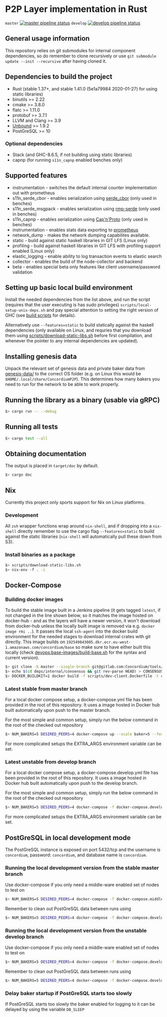# P2P Layer implementation in Rust
`master` [![master pipeline status](https://gitlab.com/Concordium/p2p-client/badges/master/pipeline.svg)](https://gitlab.com/Concordium/p2p-client/commits/master) `develop` [![develop pipeline status](https://gitlab.com/Concordium/p2p-client/badges/develop/pipeline.svg)](https://gitlab.com/Concordium/p2p-client/commits/develop)

## General usage information
This repository relies on git submodules for internal component dependencies, so do remember to clone recursively or use `git submodule update --init --recursive` after having cloned it.

## Dependencies to build the project
* Rust (stable 1.37+, and stable 1.41.0 (5e1a79984 2020-01-27) for using static libraries)
* binutils >= 2.22
* cmake >= 3.8.0
* flatc >= 1.11.0
* protobuf >= 3.7.1
* LLVM and Clang >= 3.9
* [Unbound](https://www.nlnetlabs.nl/projects/unbound/about/) >= 1.9.2
* PostGreSQL >= 10

### Optional dependencies
* Stack (and GHC-8.6.5, if not building using static libraries)
* capnp (for running `s11n_capnp` enabled benches only)

## Supported features
* instrumentation - switches the default internal counter implementation out with prometheus
* s11n_serde_cbor - enables serialization using [serde_cbor](https://crates.io/crates/serde_cbor) (only used in benches)
* s11n_serde_msgpack - enables serialization using [rmp-serde](https://crates.io/crates/rmp-serde) (only used in benches)
* s11n_capnp - enables serialization using [Cap'n'Proto](https://crates.io/crates/capnp) (only used in benches)
* instrumentation - enables stats data exporting to [prometheus](https://crates.io/crates/prometheus)
* network_dump - makes the network dumping capabilites available.
* static - build against static haskell libraries in GIT LFS (Linux only)
* profiling - build against haskell libraries in GIT LFS with profiling support enabled (Linux only)
* elastic_logging - enable ability to log transaction events to elastic search
* collector - enables the build of the node-collector and backend
* beta - enables special beta only features like client username/password validation

## Setting up basic local build environment
Install the needed dependencies from the list above, and run the script (requires that the user executing is has sudo privileges) `scripts/local-setup-unix-deps.sh` and pay special attention to setting the right version of GHC (see [build scripts](/scripts/local-setup-unix-deps.sh#L28) for details).

Alternatively use `--features=static` to build statically against the haskell dependencies (only available on Linux, and requries that you download them using [scripts/download-static-libs.sh](/scripts/download-static-libs.sh) before first compilation, and whenever the pointer to any internal dependencies are updated).

## Installing genesis data
Unpack the relevant set of genesis data and private baker data from [genesis-data/](/genesis-data) to the correct OS folder (e.g. on Linux this would be `$HOME/.local/share/ConcordiumP2P`). This determines how many bakers you need to run for the network to be able to work properly.

## Running the library as a binary (usable via gRPC)
```bash
$> cargo run -- --debug
```

## Running all tests
```bash
$> cargo test --all
```

## Obtaining documentation
The output is placed in `target/doc` by default.
```bash
$> cargo doc
```

## Nix
Currently this project only sports support for Nix on Linux platforms.
### Development
All `zsh` wrapper functions wrap around `nix-shell`, and if dropping into a `nix-shell` directly remember to use the cargo flag `--features=static` to build against the static libraries (`nix-shell` will automatically pull these down from S3).
### Install binaries as a package
```bash
$> scripts/download-static-libs.sh
$> nix-env -f . -i
```

## Docker-Compose
### Building docker images
To build the stable image built in a Jenkins pipeline (it gets tagged `latest`, if not changed in the line shown below, so it matches the image hosted on docker-hub - and as the layers will have a newer version, it won't download from docker-hub unless the locally built image is removed via e.g. `docker image rmi ..`). It passes the local `ssh-agent` into the docker build environment for the needed stages to download internal crates with git directly. This image builds on `192549843005.dkr.ecr.eu-west-1.amazonaws.com/concordium/base` so make sure to have either built this locally (check [devops:base-images/build-base.sh](https://gitlab.com/Concordium/devops/blob/master/base-images/build-base-docker.sh) for the syntax and current version).
```bash
$> git clone -b master --single-branch git@gitlab.com:Concordium/tools/baker_id_gen.git baker_id_gen # Only needed once, as it's a vital component to scaling the bakers inside docker-compose
$> echo $(cd deps/internal/consensus && git rev-parse HEAD) > CONSENSUS_VERSION
$> DOCKER_BUILDKIT=1 docker build -f scripts/dev-client.Dockerfile -t concordium/dev-client:latest --ssh default . --no-cache
```
### Latest stable from master branch
For a local docker compose setup, a docker-compose.yml file has been provided in the root of this repository. It uses a image hosted in Docker hub built automatically upon push to the master branch.

For the most simple and common setup, simply run the below command in the root of the checked out repository
```bash
$> NUM_BAKERS=5 DESIRED_PEERS=4 docker-compose up --scale baker=5 --force-recreate
```


For more complicated setups the EXTRA_ARGS environment variable can be set.

### Latest unstable from develop branch
For a local docker compose setup, a docker-compose.develop.yml file has been provided in the root of this repository. It uses a image hosted in Docker hub built automatically upon push to the develop branch.

For the most simple and common setup, simply run the below command in the root of the checked out repository
```bash
$> NUM_BAKERS=5 DESIRED_PEERS=4 docker-compose -f docker-compose.develop.yml up --scale baker=5 --force-recreate
```


For more complicated setups the EXTRA_ARGS environment variable can be set.

## PostGreSQL in local development mode
The PostGreSQL instance is exposed on port 5432/tcp and the username is `concordium`, password: `concordium`, and database name is `concordium`.

### Running the local development version from the stable master branch
Use docker-compose if you only need a middle-ware enabled set of nodes to test on
```bash
$> NUM_BAKERS=5 DESIRED_PEERS=4 docker-compose -f docker-compose.middleware.yml up --scale baker=5 --force-recreate
```

Remember to clean out PostGreSQL data between runs using
```bash
$> NUM_BAKERS=5 DESIRED_PEERS=4 docker-compose -f docker-compose.develop.middleware.yml down
```

### Running the local development version from the unstable develop branch
Use docker-compose if you only need a middle-ware enabled set of nodes to test on
```bash
$> NUM_BAKERS=5 DESIRED_PEERS=4 docker-compose -f docker-compose.develop.middleware.yml up --scale baker=5 --force-recreate
```

Remember to clean out PostGreSQL data between runs using
```bash
$> NUM_BAKERS=5 DESIRED_PEERS=4 docker-compose -f docker-compose.develop.middleware.yml down
```

### Delay baker startup if PostGreSQL starts too slowly
If PostGreSQL starts too slowly the baker enabled for logging to it can be delayed by using the variable `DB_SLEEP`